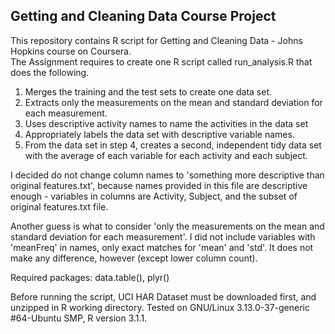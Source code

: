 ## Getting and Cleaning Data Course Project
This repository contains R script for Getting and Cleaning Data - Johns Hopkins course on Coursera.  
The Assignment requires to create one R script called run_analysis.R that does the following. 

  1.  Merges the training and the test sets to create one data set.
  2.  Extracts only the measurements on the mean and standard deviation for each measurement. 
  3.  Uses descriptive activity names to name the activities in the data set
  4.  Appropriately labels the data set with descriptive variable names. 
  5.  From the data set in step 4, creates a second, independent tidy data set with the average of each variable for each activity and each subject.

I decided do not change column names to 'something more descriptive than original features.txt', because names provided in this file are descriptive enough - variables in columns are Activity, Subject, and the subset of original features.txt file.

Another guess is what to consider 'only the measurements on the mean and standard deviation for each measurement'. I did not include variables with 'meanFreq' in names, only exact matches for 'mean' and 'std'. It does not make any difference, however (except lower column count).

Required packages: data.table(), plyr()

Before running the script, UCI HAR Dataset must be downloaded first, and unzipped in R working directory.
Tested on GNU/Linux 3.13.0-37-generic #64-Ubuntu SMP, R version 3.1.1.
